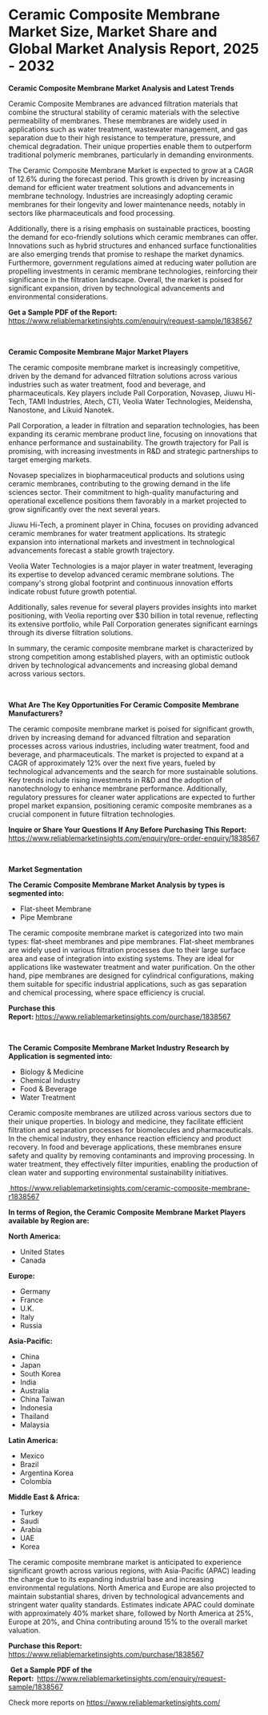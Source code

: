 <p><h1>Ceramic Composite Membrane Market Size, Market Share and Global Market Analysis Report, 2025 - 2032</h1></p><p><strong>Ceramic Composite Membrane Market Analysis and Latest Trends</strong></p>
<p><p>Ceramic Composite Membranes are advanced filtration materials that combine the structural stability of ceramic materials with the selective permeability of membranes. These membranes are widely used in applications such as water treatment, wastewater management, and gas separation due to their high resistance to temperature, pressure, and chemical degradation. Their unique properties enable them to outperform traditional polymeric membranes, particularly in demanding environments.</p><p>The Ceramic Composite Membrane Market is expected to grow at a CAGR of 12.6% during the forecast period. This growth is driven by increasing demand for efficient water treatment solutions and advancements in membrane technology. Industries are increasingly adopting ceramic membranes for their longevity and lower maintenance needs, notably in sectors like pharmaceuticals and food processing. </p><p>Additionally, there is a rising emphasis on sustainable practices, boosting the demand for eco-friendly solutions which ceramic membranes can offer. Innovations such as hybrid structures and enhanced surface functionalities are also emerging trends that promise to reshape the market dynamics. Furthermore, government regulations aimed at reducing water pollution are propelling investments in ceramic membrane technologies, reinforcing their significance in the filtration landscape. Overall, the market is poised for significant expansion, driven by technological advancements and environmental considerations.</p></p>
<p><strong>Get a Sample PDF of the Report:&nbsp;</strong> <a href="https://www.reliablemarketinsights.com/enquiry/request-sample/1838567?utm_campaign=3369&utm_medium=2&utm_source=Github&utm_content=ia&utm_term=03042025&utm_id=ceramic-composite-membrane">https://www.reliablemarketinsights.com/enquiry/request-sample/1838567</a></p>
<p>&nbsp;</p>
<p><strong>Ceramic Composite Membrane Major Market Players</strong></p>
<p><p>The ceramic composite membrane market is increasingly competitive, driven by the demand for advanced filtration solutions across various industries such as water treatment, food and beverage, and pharmaceuticals. Key players include Pall Corporation, Novasep, Jiuwu Hi-Tech, TAMI Industries, Atech, CTI, Veolia Water Technologies, Meidensha, Nanostone, and Likuid Nanotek.</p><p>Pall Corporation, a leader in filtration and separation technologies, has been expanding its ceramic membrane product line, focusing on innovations that enhance performance and sustainability. The growth trajectory for Pall is promising, with increasing investments in R&D and strategic partnerships to target emerging markets.</p><p>Novasep specializes in biopharmaceutical products and solutions using ceramic membranes, contributing to the growing demand in the life sciences sector. Their commitment to high-quality manufacturing and operational excellence positions them favorably in a market projected to grow significantly over the next several years.</p><p>Jiuwu Hi-Tech, a prominent player in China, focuses on providing advanced ceramic membranes for water treatment applications. Its strategic expansion into international markets and investment in technological advancements forecast a stable growth trajectory.</p><p>Veolia Water Technologies is a major player in water treatment, leveraging its expertise to develop advanced ceramic membrane solutions. The company's strong global footprint and continuous innovation efforts indicate robust future growth potential.</p><p>Additionally, sales revenue for several players provides insights into market positioning, with Veolia reporting over $30 billion in total revenue, reflecting its extensive portfolio, while Pall Corporation generates significant earnings through its diverse filtration solutions.</p><p>In summary, the ceramic composite membrane market is characterized by strong competition among established players, with an optimistic outlook driven by technological advancements and increasing global demand across various sectors.</p></p>
<p>&nbsp;</p>
<p><strong>What Are The Key Opportunities For Ceramic Composite Membrane Manufacturers?</strong></p>
<p><p>The ceramic composite membrane market is poised for significant growth, driven by increasing demand for advanced filtration and separation processes across various industries, including water treatment, food and beverage, and pharmaceuticals. The market is projected to expand at a CAGR of approximately 12% over the next five years, fueled by technological advancements and the search for more sustainable solutions. Key trends include rising investments in R&D and the adoption of nanotechnology to enhance membrane performance. Additionally, regulatory pressures for cleaner water applications are expected to further propel market expansion, positioning ceramic composite membranes as a crucial component in future filtration technologies.</p></p>
<p><strong>Inquire or Share Your Questions If Any Before Purchasing This Report:</strong> <a href="https://www.reliablemarketinsights.com/enquiry/pre-order-enquiry/1838567?utm_campaign=3369&utm_medium=2&utm_source=Github&utm_content=ia&utm_term=03042025&utm_id=ceramic-composite-membrane">https://www.reliablemarketinsights.com/enquiry/pre-order-enquiry/1838567</a></p>
<p>&nbsp;</p>
<p><strong>Market Segmentation</strong></p>
<p><strong>The Ceramic Composite Membrane Market Analysis by types is segmented into:</strong></p>
<p><ul><li>Flat-sheet Membrane</li><li>Pipe Membrane</li></ul></p>
<p><p>The ceramic composite membrane market is categorized into two main types: flat-sheet membranes and pipe membranes. Flat-sheet membranes are widely used in various filtration processes due to their large surface area and ease of integration into existing systems. They are ideal for applications like wastewater treatment and water purification. On the other hand, pipe membranes are designed for cylindrical configurations, making them suitable for specific industrial applications, such as gas separation and chemical processing, where space efficiency is crucial.</p></p>
<p><strong>Purchase this Report:&nbsp;</strong><a href="https://www.reliablemarketinsights.com/purchase/1838567?utm_campaign=3369&utm_medium=2&utm_source=Github&utm_content=ia&utm_term=03042025&utm_id=ceramic-composite-membrane">https://www.reliablemarketinsights.com/purchase/1838567</a></p>
<p>&nbsp;</p>
<p><strong>The Ceramic Composite Membrane Market Industry Research by Application is segmented into:</strong></p>
<p><ul><li>Biology & Medicine</li><li>Chemical Industry</li><li>Food & Beverage</li><li>Water Treatment</li></ul></p>
<p><p>Ceramic composite membranes are utilized across various sectors due to their unique properties. In biology and medicine, they facilitate efficient filtration and separation processes for biomolecules and pharmaceuticals. In the chemical industry, they enhance reaction efficiency and product recovery. In food and beverage applications, these membranes ensure safety and quality by removing contaminants and improving processing. In water treatment, they effectively filter impurities, enabling the production of clean water and supporting environmental sustainability initiatives.</p></p>
<p><a href="https://www.reliablemarketinsights.com/ceramic-composite-membrane-r1838567?utm_campaign=3369&utm_medium=2&utm_source=Github&utm_content=ia&utm_term=03042025&utm_id=ceramic-composite-membrane">&nbsp;https://www.reliablemarketinsights.com/ceramic-composite-membrane-r1838567</a></p>
<p><strong>In terms of Region, the Ceramic Composite Membrane Market Players available by Region are:</strong></p>
<p>
    <p> <strong> North America: </strong>
        <ul>
            <li>United States</li>
            <li>Canada</li>
        </ul>
        </p> 
    <p> <strong> Europe: </strong>
        <ul>
            <li>Germany</li>
            <li>France</li>
            <li>U.K.</li>
            <li>Italy</li>
            <li>Russia</li>
        </ul>
        </p> 
    <p> <strong> Asia-Pacific: </strong>
        <ul>
            <li>China</li>
            <li>Japan</li>
            <li>South Korea</li>
            <li>India</li>
            <li>Australia</li>
            <li>China Taiwan</li>
            <li>Indonesia</li>
            <li>Thailand</li>
            <li>Malaysia</li>
        </ul>
        </p> 
    <p> <strong> Latin America: </strong>
        <ul>
            <li>Mexico</li>
            <li>Brazil</li>
            <li>Argentina Korea</li>
            <li>Colombia</li>
        </ul>
        </p> 
    <p> <strong> Middle East & Africa: </strong>
        <ul>
            <li>Turkey</li>
            <li>Saudi</li>
            <li>Arabia</li>
            <li>UAE</li>
            <li>Korea</li>
        </ul>
    </p>
    </p>
<p><p>The ceramic composite membrane market is anticipated to experience significant growth across various regions, with Asia-Pacific (APAC) leading the charge due to its expanding industrial base and increasing environmental regulations. North America and Europe are also projected to maintain substantial shares, driven by technological advancements and stringent water quality standards. Estimates indicate APAC could dominate with approximately 40% market share, followed by North America at 25%, Europe at 20%, and China contributing around 15% to the overall market valuation.</p></p>
<p><strong>Purchase this Report: </strong><a href="https://www.reliablemarketinsights.com/purchase/1838567?utm_campaign=3369&utm_medium=2&utm_source=Github&utm_content=ia&utm_term=03042025&utm_id=ceramic-composite-membrane">https://www.reliablemarketinsights.com/purchase/1838567</a></p>
<p>&nbsp;<strong>Get a Sample PDF of the Report:&nbsp;&nbsp;</strong><a href="https://www.reliablemarketinsights.com/enquiry/request-sample/1838567?utm_campaign=3369&utm_medium=2&utm_source=Github&utm_content=ia&utm_term=03042025&utm_id=ceramic-composite-membrane">https://www.reliablemarketinsights.com/enquiry/request-sample/1838567</a></p>
<p><strong></strong></p>
<p>Check more reports on <a href="https://www.reliablemarketinsights.com/?utm_campaign=3369&utm_medium=2&utm_source=Github&utm_content=ia&utm_term=03042025&utm_id=ceramic-composite-membrane">https://www.reliablemarketinsights.com/</a></p>